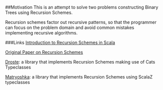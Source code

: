 ##Motivation
This is an attempt to solve two problems constructing Binary Trees using Recursion Schemes.

Recursion schemes factor out recursive patterns, so that the programmer can focus on the problem domain and avoid common mistakes implementing recursive algorithms.

###Links
[Introduction to Recursion Schemes in Scala](https://free.cofree.io/2017/11/13/recursion/)

[Original Paper on Recursion Schemes](https://maartenfokkinga.github.io/utwente/mmf91m.pdf)

[Droste](https://github.com/higherkindness/droste): a library that implements Recursion Schemes making use of Cats Typeclasses

[Matryoshka](https://github.com/slamdata/matryoshka): a library that implements Recursion Schemes using ScalaZ typeclasses



